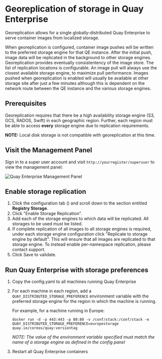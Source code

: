 # Georeplication of storage in Quay Enterprise

Georeplication allows for a single globally-distributed Quay Enterprise to serve container images from localized storage.

When georeplication is configured, container image pushes will be written to the preferred storage engine for that QE instance. After the initial push, image data will be replicated in the background to other storage engines. Georeplication provides eventually consistentency of the image store. The list of replication locations is configurable. An image pull will always use the closest available storage engine, to maximize pull performance. Images pushed when georeplication is enabled will usually be available at other storage site after just a few minutes although this is dependent on the network route between the QE instance and the various storage engines.

## Prerequisites

Georeplication requires that there be a high availability storage engine (S3, GCS, RADOS, Swift) in each geographic region. Further, each region must be able to access **every** storage engine due to replication requirements.

**NOTE:** Local disk storage is not compatible with georeplication at this time.

## Visit the Management Panel

Sign in to a super user account and visit `http://yourregister/superuser` to view the management panel:

<img src="img/superuser.png" class="img-center" alt="Quay Enterprise Management Panel"/>

## Enable storage replication

1. Click the configuration tab (<span class="fa fa-gear"></span>) and scroll down to the section entitled <strong>Registry Storage</strong>.
2. Click "Enable Storage Replication".
3. Add each of the storage engines to which data will be replicated. All storages to be used must be listed.
4. If complete replication of all images to all storage engines is required, under each storage engine configuration click "Replicate to storage engine by default". This will ensure that all images are replicated to that storage engine. To instead enable per-namespace replication, please contact support.
5. Click Save to validate.

## Run Quay Enterprise with storage preferences

1. Copy the config.yaml to all machines running Quay Enterprise
2. For each machine in each region, add a `QUAY_DISTRIBUTED_STORAGE_PREFERENCE` environment variable with the preferred storage engine for the region in which the machine is running.

    For example, for a machine running in Europe:

    ```
    docker run -d -p 443:443 -p 80:80 -v /conf/stack:/conf/stack -e QUAY_DISTRIBUTED_STORAGE_PREFERENCE=europestorage quay.io/coreos/quay:versiontag
    ```

    *NOTE: The value of the environment variable specified must match the name of a storage engine as defined in the config panel*

3. Restart all Quay Enterprise containers
